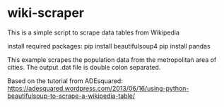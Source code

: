 # wiki-scraper
This is a simple script to scrape data tables from Wikipedia

install required packages:
pip install beautifulsoup4
pip install pandas

This example scrapes the population data from the metropolitan area of cities. The output .dat file is double colon separated. 

Based on the tutorial from ADEsquared: https://adesquared.wordpress.com/2013/06/16/using-python-beautifulsoup-to-scrape-a-wikipedia-table/
